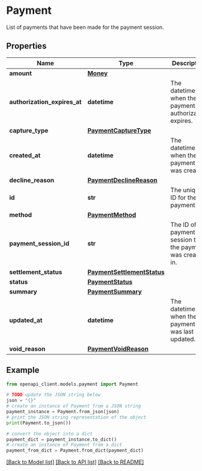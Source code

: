 # Payment

List of payments that have been made for the payment session.

## Properties

Name | Type | Description | Notes
------------ | ------------- | ------------- | -------------
**amount** | [**Money**](Money.md) |  | 
**authorization_expires_at** | **datetime** | The datetime when the payment&#39;s authorization expires. | [optional] 
**capture_type** | [**PaymentCaptureType**](PaymentCaptureType.md) |  | [optional] 
**created_at** | **datetime** | The datetime when the payment was created. | 
**decline_reason** | [**PaymentDeclineReason**](PaymentDeclineReason.md) |  | [optional] 
**id** | **str** | The unique ID for the payment. | 
**method** | [**PaymentMethod**](PaymentMethod.md) |  | 
**payment_session_id** | **str** | The ID of the payment session that the payment was created in. | 
**settlement_status** | [**PaymentSettlementStatus**](PaymentSettlementStatus.md) |  | 
**status** | [**PaymentStatus**](PaymentStatus.md) |  | 
**summary** | [**PaymentSummary**](PaymentSummary.md) |  | 
**updated_at** | **datetime** | The datetime when the payment was last updated. | 
**void_reason** | [**PaymentVoidReason**](PaymentVoidReason.md) |  | [optional] 

## Example

```python
from openapi_client.models.payment import Payment

# TODO update the JSON string below
json = "{}"
# create an instance of Payment from a JSON string
payment_instance = Payment.from_json(json)
# print the JSON string representation of the object
print(Payment.to_json())

# convert the object into a dict
payment_dict = payment_instance.to_dict()
# create an instance of Payment from a dict
payment_from_dict = Payment.from_dict(payment_dict)
```
[[Back to Model list]](../README.md#documentation-for-models) [[Back to API list]](../README.md#documentation-for-api-endpoints) [[Back to README]](../README.md)


